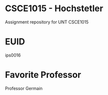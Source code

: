 # CSCE1015 - Hochstetler
Assignment repository for UNT CSCE1015

# EUID
ips0016

# Favorite Professor 
Professor Germain
